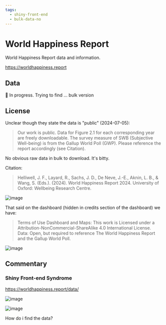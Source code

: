 ```yaml
---
tags:
  - shiny-front-end
  - bulk-data-no
--- 
```


# World Happiness Report

World Happiness Report data and information.

https://worldhappiness.report

## Data

🚧 In progress. Trying to find ... bulk version 

## License

Unclear though they state the data is "public" (2024-07-05):

> Our work is public. Data for Figure 2.1 for each corresponding year are freely downloadable. The survey measure of SWB (Subjective Well-being) is from the Gallup World Poll (GWP). Please reference the report accordingly (see Citation).

No obvious raw data in bulk to download. It's bitty.

Citation:

> Helliwell, J. F., Layard, R., Sachs, J. D., De Neve, J.-E., Aknin, L. B., & Wang, S. (Eds.). (2024). World Happiness Report 2024. University of Oxford: Wellbeing Research Centre.

![image](https://github.com/datasets/world-happiness-report/assets/180658/0c0bdf39-9593-40cb-a974-235dea4f6e53)

That said on the dashboard (hidden in credits section of the dashboard) we have:

> Terms of Use
> Dashboard and Maps: This work is Licensed under a Attribution-NonCommercial-ShareAlike 4.0 International License.
> Data: Open, but required to reference The World Happiness Report and the Gallup World Poll.

![image](https://github.com/datasets/world-happiness-report/assets/180658/1c83be3c-35e4-430a-90da-fd5ed3e76185)

## Commentary

### Shiny Front-end Syndrome

https://worldhappiness.report/data/

![image](https://github.com/datasets/world-happiness-report/assets/180658/99df4296-4e40-4db3-aae3-d83011a10211)

![image](https://github.com/datasets/world-happiness-report/assets/180658/06e208a0-892d-4ac5-a1b9-902e638ee01b)

How do i find the data?
